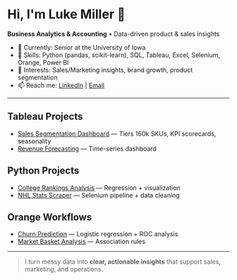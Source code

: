 # Hi, I'm Luke Miller 👋
**Business Analytics & Accounting** • Data-driven product & sales insights  

- 🔭 Currently: Senior at the University of Iowa  
- 🧰 Skills: Python (pandas, scikit-learn), SQL, Tableau, Excel, Selenium, Orange, Power BI  
- 💼 Interests: Sales/Marketing insights, brand growth, product segmentation  
- 📫 Reach me: [LinkedIn](https://www.linkedin.com/in/luke-miller-47542b221/) | [Email](mailto:lukeaaronmiller@yahoo.com)

---

## Tableau Projects
- [Sales Segmentation Dashboard](https://github.com/LukeMiller03/sales-segmentation-dashboard) — Tiers 160k SKUs, KPI scorecards, seasonality  
- [Revenue Forecasting](https://github.com/LukeMiller03/revenue-forecasting) — Time-series dashboard  

## Python Projects 
- [College Rankings Analysis](https://github.com/LukeMiller03/college-rankings-analysis) — Regression + visualization
- [NHL Stats Scraper](https://github.com/LukeMiller03/nhl-stats-scraper) — Selenium pipeline + data cleaning 

## Orange Workflows
- [Churn Prediction](https://github.com/LukeMiller03/student-habits-academic-performance) — Logistic regression + ROC analysis  
- [Market Basket Analysis](https://github.com/LukeMiller03/market-basket-analysis) — Association rules  

---

> I turn messy data into **clear, actionable insights** that support sales, marketing, and operations.
